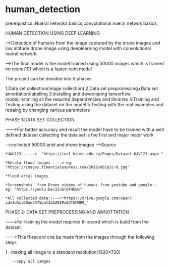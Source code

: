 # human_detection

prerequistics::Nueral netwoks basics,convolutional nueral netwok basics,

HUMAN DETECTION USING DEEP LEARNING

 -->Detection of humans from the image captured by the drone images and low altitude drone image using deeplearning model with convolutional nueral network

-->The final model is the model trained using 50000 images which is trained on resnet101 which is a faster-rcnn model

The project can be devided into 5 phases

1.Data set collection(image collection)
2.Data set preprocessing+Data set annottation/labelling
3.installing and deveoloping tensorflow model,installing all the required dependencies and libraries
4.Training and Testing using the dataset on the model
5.Testing with the real examples and retraing by changing various parameters

PHASE 1:DATA SET COLLECTION 

--->For better accuracy and result the model have to be trained with a well defined dataset collecting the data set is the first and major major work

-->collected  50000 ariel and drone images
-->Source
    
    *UAV123------>  "https://ivul.kaust.edu.sa/Pages/Dataset-UAV123.aspx "
    
    *Kerala flood images-----> eg: "https://images.financialexpress.com/2018/08/pic-8.jpg"
    
    *flood ariel images
    
    *Screenshots  from Drone videos of humans from youtube and google-- eg: "https://youtu.be/2JuSrDF4bmo"
    
    *All collected data::--->"https://drive.google.com/open?id=1oAzlGOaeC575patIbAZEIPoE3T6NM89_"
    
PHASE  2: DATA SET PREPROCESSING AND ANNOTTATION

--->for training the model required tf-record which is build from the dataset

--->This tf-record cna be made from the images through the following steps

   1--making all image to a standard resolution(1920*720)
      
       --copy all iamges 







 
 
 



